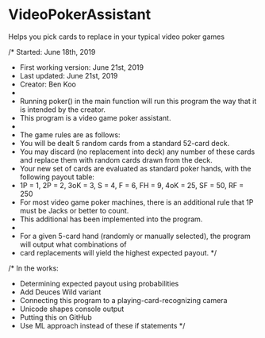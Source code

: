 # VideoPokerAssistant
Helps you pick cards to replace in your typical video poker games

/* Started: June 18th, 2019
 * First working version: June 21st, 2019
 * Last updated: June 21st, 2019
 * Creator: Ben Koo
 * 
 * Running poker() in the main function will run this program the way that it is intended by the creator.
 * This program is a video game poker assistant.
 * 
 * The game rules are as follows:
 * You will be dealt 5 random cards from a standard 52-card deck.
 * You may discard (no replacement into deck) any number of these cards and replace them with random cards drawn from the deck.
 * Your new set of cards are evaluated as standard poker hands, with the following payout table:
 * 1P = 1, 2P = 2, 3oK = 3, S = 4, F = 6, FH = 9, 4oK = 25, SF = 50, RF = 250
 * For most video game poker machines, there is an additional rule that 1P must be Jacks or better to count.
 * This additional has been implemented into the program.
 * 
 * For a given 5-card hand (randomly or manually selected), the program will output what combinations of
 * card replacements will yield the highest expected payout.
 */

/* In the works:
 * Determining expected payout using probabilities
 * Add Deuces Wild variant
 * Connecting this program to a playing-card-recognizing camera
 * Unicode shapes console output
 * Putting this on GitHub
 * Use ML approach instead of these if statements
 */
